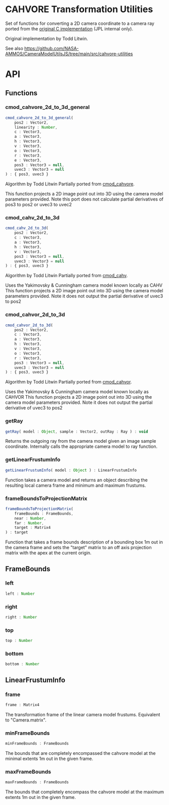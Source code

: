 # CAHVORE Transformation Utilities

Set of functions for converting a 2D camera coordinate to a camera ray ported from the [original C implementation](https://github.jpl.nasa.gov/telitwin/cmod/blob/master/model/cmod_cahv.c) (JPL internal only).

Original implementation by Todd Litwin.

See also https://github.com/NASA-AMMOS/CameraModelUtilsJS/tree/main/src/cahvore-utilities

# API

<!-- START_AUTOGENERATED_DOCS -->
## Functions
### cmod_cahvore_2d_to_3d_general<a name="cmod_cahvore_2d_to_3d_general"></a>

```js
cmod_cahvore_2d_to_3d_general(
	pos2 : Vector2, 
	linearity : Number, 
	c : Vector3, 
	a : Vector3, 
	h : Vector3, 
	v : Vector3, 
	o : Vector3, 
	r : Vector3, 
	e : Vector3, 
	pos3 : Vector3 = null, 
	uvec3 : Vector3 = null
) : { pos3, uvec3 }
```

Algorithm by Todd Litwin
Partially ported from
[cmod_cahvore](https://github.jpl.nasa.gov/telitwin/cmod/blob/7eae22ecfcf5e6c98c10829f3dfdc05ff7614f02/model/cmod_cahvore.c#L142-L431).

This function projects a 2D image point out into 3D using the
camera model parameters provided.
Note this port does not calculate partial derivatives of pos3 to pos2 or uvec3 to uvec2

### cmod_cahv_2d_to_3d<a name="cmod_cahv_2d_to_3d"></a>

```js
cmod_cahv_2d_to_3d(
	pos2 : Vector2, 
	c : Vector3, 
	a : Vector3, 
	h : Vector3, 
	v : Vector3, 
	pos3 : Vector3 = null, 
	uvec3 : Vector3 = null
) : { pos3, uvec3 }
```

Algorithm by Todd Litwin
Partially ported from
[cmod_cahv](https://github.jpl.nasa.gov/telitwin/cmod/blob/7eae22ecfcf5e6c98c10829f3dfdc05ff7614f02/model/cmod_cahv.c#L57-L123).

Uses the Yakimovsky & Cunningham camera model known locally as CAHV
This function projects a 2D image point out into 3D using the camera model parameters provided.
Note it does not output the partial derivative of uvec3 to pos2

### cmod_cahvor_2d_to_3d<a name="cmod_cahvor_2d_to_3d"></a>

```js
cmod_cahvor_2d_to_3d(
	pos2 : Vector2, 
	c : Vector3, 
	a : Vector3, 
	h : Vector3, 
	v : Vector3, 
	o : Vector3, 
	r : Vector3, 
	pos3 : Vector3 = null, 
	uvec3 : Vector3 = null
) : { pos3, uvec3 }
```

Algorithm by Todd Litwin
Partially ported from
[cmod_cahvor](https://github.jpl.nasa.gov/telitwin/cmod/blob/7eae22ecfcf5e6c98c10829f3dfdc05ff7614f02/model/cmod_cahvor.c#L72-L288).

Uses the Yakimovsky & Cunningham camera model known locally as CAHVOR
This function projects a 2D image point out into 3D using the camera model parameters provided.
Note it does not output the partial derivative of uvec3 to pos2

### getRay<a name="getRay"></a>

```js
getRay( model : Object, sample : Vector2, outRay : Ray ) : void
```

Returns the outgoing ray from the camera model given an image sample coordinate. Internally calls
the appropriate camera model to ray function.

### getLinearFrustumInfo<a name="getLinearFrustumInfo"></a>

```js
getLinearFrustumInfo( model : Object ) : LinearFrustumInfo
```

Function takes a camera model and returns an object describing the resulting local camera frame
and minimum and maximum frustums.

### frameBoundsToProjectionMatrix<a name="frameBoundsToProjectionMatrix"></a>

```js
frameBoundsToProjectionMatrix(
	frameBounds : FrameBounds, 
	near : Number, 
	far : Number, 
	target : Matrix4
) : target
```

Function that takes a frame bounds description of a bounding box 1m out in the camera frame
and sets the "target" matrix to an off axis projection matrix with the apex at the current origin.

## FrameBounds

### left<a name="FrameBounds#left"></a>

```js
left : Number
```



### right<a name="FrameBounds#right"></a>

```js
right : Number
```



### top<a name="FrameBounds#top"></a>

```js
top : Number
```



### bottom<a name="FrameBounds#bottom"></a>

```js
bottom : Number
```



## LinearFrustumInfo

### frame<a name="LinearFrustumInfo#frame"></a>

```js
frame : Matrix4
```


The transformation frame of the linear camera model frustums. Equivalent to "Camera.matrix".


### minFrameBounds<a name="LinearFrustumInfo#minFrameBounds"></a>

```js
minFrameBounds : FrameBounds
```


The bounds that are completely encompassed the cahvore model at the minimal extents 1m out in
the given frame.


### maxFrameBounds<a name="LinearFrustumInfo#maxFrameBounds"></a>

```js
maxFrameBounds : FrameBounds
```


The bounds that completely encompass the cahvore model at the maximum extents 1m out in
the given frame.



<!-- END_AUTOGENERATED_DOCS -->

